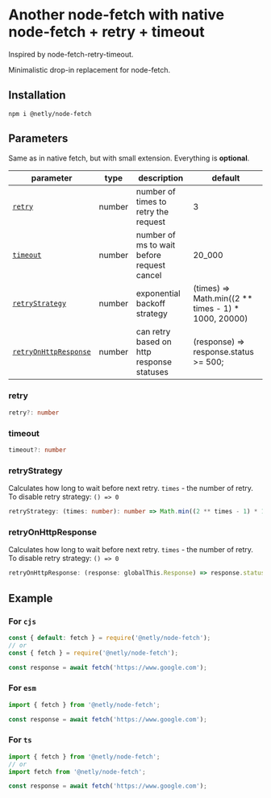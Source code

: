 # Another node-fetch with native node-fetch + retry + timeout

Inspired by node-fetch-retry-timeout.

Minimalistic drop-in replacement for node-fetch.

## Installation

`npm i @netly/node-fetch`

## Parameters

Same as in native fetch, but with small extension. Everything is **optional**.

| parameter                                     | type   | description                                | default                                                |
| --------------------------------------------- | ------ | ------------------------------------------ | ------------------------------------------------------ |
| [`retry`](#retry)                             | number | number of times to retry the request       | 3                                                      |
| [`timeout`](#timeout)                         | number | number of ms to wait before request cancel | 20_000                                                 |
| [`retryStrategy`](#retryStrategy)             | number | exponential backoff strategy               | (times) => Math.min((2 \*\* times - 1) \* 1000, 20000) |
| [`retryOnHttpResponse`](#retryOnHttpResponse) | number | can retry based on http response statuses  | (response) => response.status >= 500;                  |

### retry

```ts
retry?: number
```

### timeout

```ts
timeout?: number
```

### retryStrategy

Calculates how long to wait before next retry. `times` - the number of retry.
To disable retry strategy: `() => 0`

```ts
retryStrategy: (times: number): number => Math.min((2 ** times - 1) * 1000, 20000);
```

### retryOnHttpResponse

Calculates how long to wait before next retry. `times` - the number of retry.
To disable retry strategy: `() => 0`

```ts
retryOnHttpResponse: (response: globalThis.Response) => response.status >= 500;
```

## Example

### For `cjs`

```js
const { default: fetch } = require('@netly/node-fetch');
// or 
const { fetch } = require('@netly/node-fetch');

const response = await fetch('https://www.google.com');
```

### For `esm`

```js
import { fetch } from '@netly/node-fetch';

const response = await fetch('https://www.google.com');
```
### For `ts`

```ts
import { fetch } from '@netly/node-fetch';
// or 
import fetch from '@netly/node-fetch';

const response = await fetch('https://www.google.com');
```